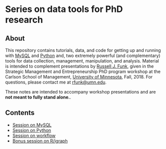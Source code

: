 # Series on data tools for PhD research

## About
This repository contains tutorials, data, and code for getting up and running with [MySQL](http://www.mysql.com) and [Python](http://www.python.org) and, two extremely powerful (and complementary) tools for data collection, management, manipulation, and analysis. Material is intended to complement presentations by [Russell J. Funk](http://www.russellfunk.org), given in the Strategic Management and Entrepreneurship PhD program workshop at the Carlson School of Management, [University of Minnesota](http://www.umn.edu), Fall, 2018. For questions, please contact me at [rfunk@umn.edu](mailto:rfunk@umn.edu).

These notes are intended to accompany workshop presentations and are __not meant to fully stand alone.__.

## Contents
* [Session on MySQL](https://github.com/russellfunk/phd_toolbox/tree/master/mysql) 
* [Session on Python](https://github.com/russellfunk/phd_toolbox/tree/master/python) 
* [Session on workflow](https://github.com/russellfunk/phd_toolbox/tree/master/workflow) 
* [Bonus session on R/igraph](https://github.com/russellfunk/phd_toolbox/tree/master/r_igraph) 